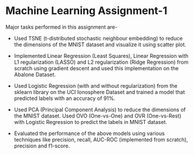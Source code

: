 
# Machine Learning Assignment-1

Major tasks performed in this assignment are-

* Used TSNE (t-distributed stochastic neighbour embedding) to reduce the dimensions of the MNIST dataset and visualize it using scatter plot.

* Implemented Linear Regression (Least Squares), Linear Regression with L1 regularization (LASSO) and L2 regularization (Ridge Regression) from scratch using gradient descent and used this implementation on the Abalone Dataset.

* Used Logistic Regression (with and without regularization) from the sklearn library on the UCI Ionosphere Dataset and trained a model that predicted labels with an accuracy of 91%.

* Used PCA (Principal Component Analysis) to reduce the dimensions of the MNIST dataset. Used OVO (One-vs-One) and OVR (One-vs-Rest) with Logistic Regression to predict the labels in MNIST dataset.

* Evaluated the performance of the above models using various techniques like precision, recall, AUC-ROC (implemented from scratch), precision and f1-score.

